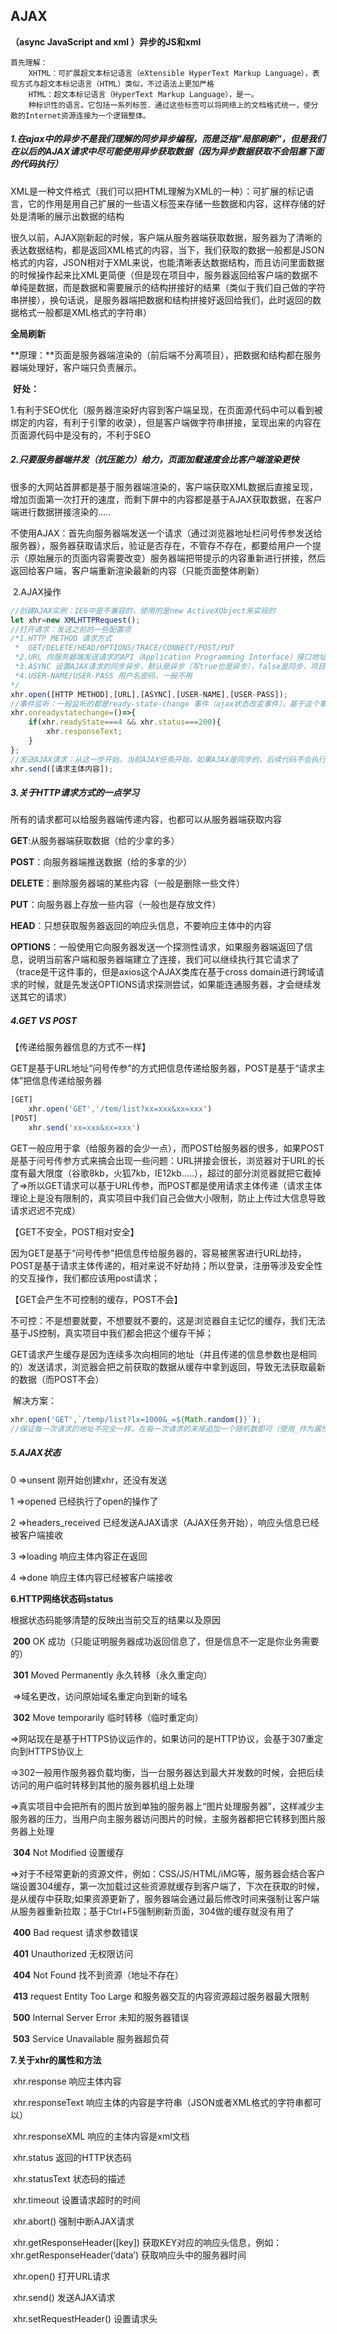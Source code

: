 ## AJAX

**（async JavaScript and xml ）异步的JS和xml**

```
首先理解：
	XHTML：可扩展超文本标记语言（eXtensible HyperText Markup Language），表现方式与超文本标记语言（HTML）类似，不过语法上更加严格
	HTML：超文本标记语言（HyperText Markup Language），是一。
	种标识性的语言。它包括一系列标签．通过这些标签可以将网络上的文档格式统一，使分散的Internet资源连接为一个逻辑整体。
```

##### 1.在ajax中的异步不是我们理解的同步异步编程，而是泛指"局部刷新"，但是我们在以后的AJAX请求中尽可能使用异步获取数据（因为异步数据获取不会阻塞下面的代码执行）

​		XML是一种文件格式（我们可以把HTML理解为XML的一种）：可扩展的标记语言，它的作用是用自己扩展的一些语义标签来存储一些数据和内容，这样存储的好处是清晰的展示出数据的结构

​		很久以前，AJAX刚新起的时候，客户端从服务器端获取数据，服务器为了清晰的表达数据结构，都是返回XML格式的内容，当下，我们获取的数据一般都是JSON格式的内容，JSON相对于XML来说，也能清晰表达数据结构，而且访问里面数据的时候操作起来比XML更简便（但是现在项目中，服务器返回给客户端的数据不单纯是数据，而是数据和需要展示的结构拼接好的结果（类似于我们自己做的字符串拼接），换句话说，是服务器端把数据和结构拼接好返回给我们，此时返回的数据格式一般都是XML格式的字符串）

**全局刷新**

​		**原理：**页面是服务器端渲染的（前后端不分离项目），把数据和结构都在服务器端处理好，客户端只负责展示。

​		**好处：**

​		1.有利于SEO优化（服务器渲染好内容到客户端呈现，在页面源代码中可以看到被绑定的内容，有利于引擎的收录），但是客户端做字符串拼接，呈现出来的内容在页面源代码中是没有的，不利于SEO

##### 2.只要服务器端并发（抗压能力）给力，页面加载速度会比客户端渲染更快

​		很多的大网站首屏都是基于服务器端渲染的，客户端获取XML数据后直接呈现，增加页面第一次打开的速度，而剩下屏中的内容都是基于AJAX获取数据，在客户端进行数据拼接渲染的.....

​		不使用AJAX：首先向服务器端发送一个请求（通过浏览器地址栏问号传参发送给服务器），服务器获取请求后，验证是否存在，不管存不存在，都要给用户一个提示（原始展示的页面内容需要改变）服务器端把带提示的内容重新进行拼接，然后返回给客户端，客户端重新渲染最新的内容（只能页面整体刷新）

​		2.AJAX操作

```javascript
//创建AJAX实例：IE6中是不兼容的，使用的是new ActiveXObject来实现的
let xhr=new XMLHTTPRequest();
//打开请求：发送之前的一些配置项
/*1.HTTP METHOD 请求方式
 *	GET/DELETE/HEAD/OPTIONS/TRACE/CONNECT/POST/PUT
 *2.URL 向服务器端发送请求的API（Application Programming Interface）接口地址
 *3.ASYNC 设置AJAX请求的同步异步，默认是异步（写true也是异步），false是同步，项目中都是异步，防止阻塞后续代码执行
 *4.USER-NAME/USER-PASS 用户名密码，一般不用
*/
xhr.open([HTTP METHOD],[URL],[ASYNC],[USER-NAME],[USER-PASS]);
//事件监听：一般监听的都是ready-state-change 事件（ajax状态改变事件），基于这个事件可以获取服务器返回的响应头响应主体内容
xhr.onreadystatechange=()=>{
    if(xhr.readyState===4 && xhr.status===200){
        xhr.responseText;
    }
};
//发送AJAX请求：从这一步开始，当前AJAX任务开始，如果AJAX是同步的，后续代码不会执行，要等到AJAX状态成功后再执行，反之异步不会
xhr.send([请求主体内容]);	
```

##### 3.关于HTTP请求方式的一点学习

所有的请求都可以给服务器端传递内容，也都可以从服务器端获取内容

**GET**:从服务器端获取数据（给的少拿的多）

**POST**：向服务器端推送数据（给的多拿的少）

**DELETE**：删除服务器端的某些内容（一般是删除一些文件）

**PUT**：向服务器上存放一些内容（一般也是存放文件）

**HEAD**：只想获取服务器返回的响应头信息，不要响应主体中的内容

**OPTIONS**：一般使用它向服务器发送一个探测性请求，如果服务器端返回了信息，说明当前客户端和服务器端建立了连接，我们可以继续执行其它请求了（trace是干这件事的，但是axios这个AJAX类库在基于cross domain进行跨域请求的时候，就是先发送OPTIONS请求探测尝试，如果能连通服务器，才会继续发送其它的请求）

##### 4.GET VS POST

【传递给服务器信息的方式不一样】

​		GET是基于URL地址“问号传参”的方式把信息传递给服务器，POST是基于“请求主体”把信息传递给服务器

```javascript
[GET]
	xhr.open('GET','/tem/list?xx=xxx&xx=xxx')
[POST]
	xhr.send('xx=xxx&xx=xxx')
```

​		GET一般应用于拿（给服务器的会少一点），而POST给服务器的很多，如果POST是基于问号传参方式来搞会出现一些问题：URL拼接会很长，浏览器对于URL的长度有最大限度（谷歌8kb，火狐7kb，IE12kb.....），超过的部分浏览器就把它截掉了=>所以GET请求可以基于URL传参，而POST都是使用请求主体传递（请求主体理论上是没有限制的，真实项目中我们自己会做大小限制，防止上传过大信息导致请求迟迟不完成）

【GET不安全，POST相对安全】

​		因为GET是基于“问号传参”把信息传给服务器的，容易被黑客进行URL劫持，POST是基于请求主体传递的，相对来说不好劫持；所以登录，注册等涉及安全性的交互操作，我们都应该用post请求；

【GET会产生不可控制的缓存，POST不会】

​		不可控：不是想要就要，不想要就不要的，这是浏览器自主记忆的缓存，我们无法基于JS控制，真实项目中我们都会把这个缓存干掉；

​		GET请求产生缓存是因为连续多次向相同的地址（并且传递的信息参数也是相同的）发送请求，浏览器会把之前获取的数据从缓存中拿到返回，导致无法获取最新的数据（而POST不会）

​	解决方案：

```javascript
xhr.open('GET',`/temp/list?lx=1000&_=${Math.random()}`);
//保证每一次请求的地址不完全一样，在每一次请求的末尾追加一个随机数即可（使用_作为属性名就是不想和其它的属性名冲突）
```

##### 5.AJAX状态

0 =>unsent  		刚开始创建xhr，还没有发送

1 =>opened		已经执行了open的操作了

2 =>headers_received 	已经发送AJAX请求（AJAX任务开始），响应头信息已经被客户端接收

3 =>loading		响应主体内容正在返回

4 =>done			响应主体内容已经被客户端接收

**6.HTTP网络状态码status**

根据状态码能够清楚的反映出当前交互的结果以及原因

​	**200** OK 成功（只能证明服务器成功返回信息了，但是信息不一定是你业务需要的）

​	**301** Moved Permanently 永久转移（永久重定向）

​		=>域名更改，访问原始域名重定向到新的域名

​	**302** Move temporarily 临时转移（临时重定向）

​		=>网站现在是基于HTTPS协议运作的，如果访问的是HTTP协议，会基于307重定向到HTTPS协议上

​		=>302一般用作服务器负载均衡，当一台服务器达到最大并发数的时候，会把后续访问的用户临时转移到其他的服务器机组上处理

​		=>真实项目中会把所有的图片放到单独的服务器上“图片处理服务器”，这样减少主服务器的压力，当用户向主服务器访问图片的时候，主服务器都把它转移到图片服务器上处理

​	**304** Not Modified 设置缓存

​		=>对于不经常更新的资源文件，例如：CSS/JS/HTML/iMG等，服务器会结合客户端设置304缓存，第一次加载过这些资源就缓存到客户端了，下次在获取的时候，是从缓存中获取;如果资源更新了，服务器端会通过最后修改时间来强制让客户端从服务器重新拉取；基于Ctrl+F5强制刷新页面，304做的缓存就没有用了

​	**400** Bad request 		请求参数错误

​	**401** Unauthorized		无权限访问

​	**404** Not Found		找不到资源（地址不存在）

​	**413** request Entity Too Large	和服务器交互的内容资源超过服务器最大限制

​	**500** Internal Server Error 未知的服务器错误

​	**503** Service Unavailable 服务器超负荷

**7.关于xhr的属性和方法**

​	xhr.response 响应主体内容

​	xhr.responseText 响应主体的内容是字符串（JSON或者XML格式的字符串都可以）

​	xhr.responseXML 响应的主体内容是xml文档

​	xhr.status 返回的HTTP状态码

​	xhr.statusText 状态码的描述

​	xhr.timeout 设置请求超时的时间

​	xhr.abort() 强制中断AJAX请求

​	xhr.getResponseHeader([key]) 获取KEY对应的响应头信息，例如：xhr.getResponseHeader(‘data’) 获取响应头中的服务器时间

​	xhr.open()	打开URL请求

​	xhr.send() 	发送AJAX请求

​	xhr.setRequestHeader()	设置请求头

